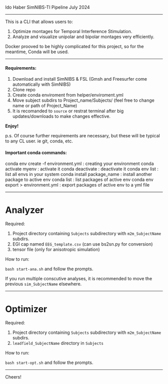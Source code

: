 Ido Haber
SimNIBS-TI Pipeline
July 2024

---

This is a CLI that allows users to:
1. Optimize montages for Temporal Interference Stimulation.
2. Analyze and visualize unipolar and bipolar montages very efficiently. 

Docker prooved to be highly complicated for this project, so for the meantime, Conda will be used.

---

#### Requirements:

1. Download and install SimNIBS & FSL (Gmsh and Freesurfer come automatically with SimNIBS)
2. Clone repo
3. Create conda enviroment from helper/enviroment.yml
4. Move subject subdirs to Project_name/Subjects/ (feel free to change name or path of Project_Name)
5. It is recomanded to `source` or restrat terminal after big updates/downloads to make changes effective.

**Enjoy!**

p.s. Of course further requirements are necessary, but these will be typical to any CL user. ie git, conda, etc. 

#### Important conda commands:

conda env create -f environment.yml : creating your environment
conda activate myenv                : activate it
conda deactivate                    : deactivate it
conda env list                      : list all envs in your system
conda install package_name          : install another package to active env
conda list                          : list packages of active env
conda env export > environment.yml  : export packages of active env to a yml file

---

# Analyzer

Required:

1. Project directory containing `Subjects` subdirectory with `m2m_SubjectName` subdirs.
2. EGI cap named `EEG_template.csv` (can use bs2sn.py for conversion)
3. tensor file (only for anisotropic simulation)

How to run:

`bash start-ana.sh` and follow the prompts.

If you run multiple conscutive analyses, it is recommended to move the previous `sim_SubjectName` elsewhere.


---

# Optimizer

Required:

1. Project directory containing `Subjects` subdirectory with `m2m_SubjectName` subdirs.
2. `leadfield_SubjectName` directory in `Subjects`

How to run:

`bash start-opt.sh` and follow the prompts.

---

Cheers!

